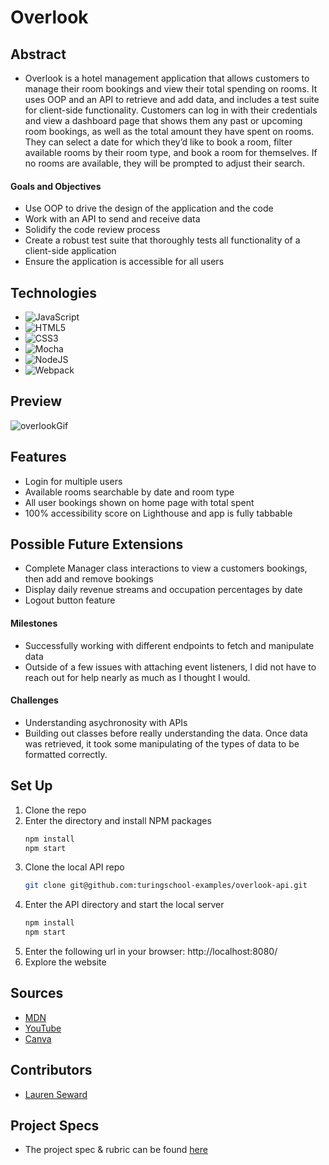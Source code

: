 # Overlook

## Abstract
- Overlook is a hotel management application that allows customers to manage their room bookings and view their total spending on rooms. It uses OOP and an API to retrieve and add data, and includes a test suite for client-side functionality. Customers can log in with their credentials and view a dashboard page that shows them any past or upcoming room bookings, as well as the total amount they have spent on rooms. They can select a date for which they’d like to book a room, filter available rooms by their room type, and book a room for themselves. If no rooms are available, they will be prompted to adjust their search.


#### Goals and Objectives

- Use OOP to drive the design of the application and the code
- Work with an API to send and receive data
- Solidify the code review process
- Create a robust test suite that thoroughly tests all functionality of a client-side application
- Ensure the application is accessible for all users

## Technologies
- ![JavaScript](https://img.shields.io/badge/javascript-%23323330.svg?style=for-the-badge&logo=javascript&logoColor=%23F7DF1E)
- ![HTML5](https://img.shields.io/badge/html5-%23E34F26.svg?style=for-the-badge&logo=html5&logoColor=white)
- ![CSS3](https://img.shields.io/badge/css3-%231572B6.svg?style=for-the-badge&logo=css3&logoColor=white)
- ![Mocha](https://img.shields.io/badge/-mocha-%238D6748?style=for-the-badge&logo=mocha&logoColor=white)
- ![NodeJS](https://img.shields.io/badge/node.js-6DA55F?style=for-the-badge&logo=node.js&logoColor=white)
- ![Webpack](https://img.shields.io/badge/webpack-%238DD6F9.svg?style=for-the-badge&logo=webpack&logoColor=black)

## Preview
![overlookGif](https://user-images.githubusercontent.com/114787710/223546414-0785b0fb-96dd-4293-bcfd-045a139f37a5.gif)


## Features
- Login for multiple users
- Available rooms searchable by date and room type
- All user bookings shown on home page with total spent
- 100% accessibility score on Lighthouse and app is fully tabbable

## Possible Future Extensions
- Complete Manager class interactions to view a customers bookings, then add and remove bookings
- Display daily revenue streams and occupation percentages by date
- Logout button feature

#### Milestones
- Successfully working with different endpoints to fetch and manipulate data
- Outside of a few issues with attaching event listeners, I did not have to reach out for help nearly as much as I thought I would. 

#### Challenges 
- Understanding asychronosity with APIs
- Building out classes before really understanding the data. Once data was retrieved, it took some manipulating of the types of data to be formatted correctly. 

## Set Up
1. Clone the repo
2. Enter the directory and install NPM packages
   ```sh
   npm install
   npm start
   ``` 
3. Clone the local API repo 
   ```sh
   git clone git@github.com:turingschool-examples/overlook-api.git
   ```
4. Enter the API directory and start the local server
   ```sh
   npm install
   npm start
   ```
5. Enter the following url in your browser: http://localhost:8080/
6. Explore the website

## Sources
  - [MDN](http://developer.mozilla.org/en-US/)
  - [YouTube](https://www.youtube.com/)
  - [Canva](https://www.canva.com/)

## Contributors
  - [Lauren Seward](https://github.com/LSeward0421)

## Project Specs
  - The project spec & rubric can be found [here](https://frontend.turing.edu/projects/overlook.html)

